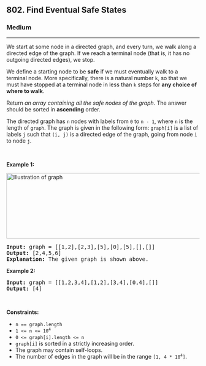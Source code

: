 <h2>802. Find Eventual Safe States</h2><h3>Medium</h3><hr><div style="user-select: auto;"><p style="user-select: auto;">We start at some node in a directed graph, and every turn, we walk along a directed edge of the graph. If we reach a terminal node (that is, it has no outgoing directed edges), we stop.</p>

<p style="user-select: auto;">We define a starting node to be <strong style="user-select: auto;">safe</strong> if we must eventually walk to a terminal node. More specifically, there is a natural number <code style="user-select: auto;">k</code>, so that we must have stopped at a terminal node in less than <code style="user-select: auto;">k</code> steps for <strong style="user-select: auto;">any choice of where to walk</strong>.</p>

<p style="user-select: auto;">Return <em style="user-select: auto;">an array containing all the safe nodes of the graph</em>. The answer should be sorted in <strong style="user-select: auto;">ascending</strong> order.</p>

<p style="user-select: auto;">The directed graph has <code style="user-select: auto;">n</code> nodes with labels from <code style="user-select: auto;">0</code> to <code style="user-select: auto;">n - 1</code>, where <code style="user-select: auto;">n</code> is the length of <code style="user-select: auto;">graph</code>. The graph is given in the following form: <code style="user-select: auto;">graph[i]</code> is a list of labels <code style="user-select: auto;">j</code> such that <code style="user-select: auto;">(i, j)</code> is a directed edge of the graph, going from node <code style="user-select: auto;">i</code> to node <code style="user-select: auto;">j</code>.</p>

<p style="user-select: auto;">&nbsp;</p>
<p style="user-select: auto;"><strong style="user-select: auto;">Example 1:</strong></p>
<img alt="Illustration of graph" src="https://s3-lc-upload.s3.amazonaws.com/uploads/2018/03/17/picture1.png" style="height: 171px; width: 600px; user-select: auto;">
<pre style="user-select: auto;"><strong style="user-select: auto;">Input:</strong> graph = [[1,2],[2,3],[5],[0],[5],[],[]]
<strong style="user-select: auto;">Output:</strong> [2,4,5,6]
<strong style="user-select: auto;">Explanation:</strong> The given graph is shown above.
</pre>

<p style="user-select: auto;"><strong style="user-select: auto;">Example 2:</strong></p>

<pre style="user-select: auto;"><strong style="user-select: auto;">Input:</strong> graph = [[1,2,3,4],[1,2],[3,4],[0,4],[]]
<strong style="user-select: auto;">Output:</strong> [4]
</pre>

<p style="user-select: auto;">&nbsp;</p>
<p style="user-select: auto;"><strong style="user-select: auto;">Constraints:</strong></p>

<ul style="user-select: auto;">
	<li style="user-select: auto;"><code style="user-select: auto;">n == graph.length</code></li>
	<li style="user-select: auto;"><code style="user-select: auto;">1 &lt;= n &lt;= 10<sup style="user-select: auto;">4</sup></code></li>
	<li style="user-select: auto;"><code style="user-select: auto;">0 &lt;= graph[i].length &lt;= n</code></li>
	<li style="user-select: auto;"><code style="user-select: auto;">graph[i]</code> is sorted in a strictly increasing order.</li>
	<li style="user-select: auto;">The graph may contain self-loops.</li>
	<li style="user-select: auto;">The number of edges in the graph will be in the range <code style="user-select: auto;">[1, 4 * 10<sup style="user-select: auto;">4</sup>]</code>.</li>
</ul>
</div>